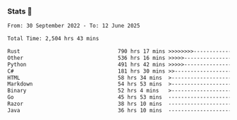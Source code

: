 ### Stats 👋
<!--START_SECTION:waka-->

```txt
From: 30 September 2022 - To: 12 June 2025

Total Time: 2,504 hrs 43 mins

Rust                               790 hrs 17 mins >>>>>>>>-----------------   31.55 %
Other                              536 hrs 16 mins >>>>>--------------------   21.41 %
Python                             491 hrs 42 mins >>>>>--------------------   19.63 %
C#                                 181 hrs 30 mins >>-----------------------   07.25 %
HTML                               58 hrs 34 mins  >------------------------   02.34 %
Markdown                           54 hrs 53 mins  >------------------------   02.19 %
Binary                             52 hrs 4 mins   >------------------------   02.08 %
Go                                 45 hrs 53 mins  -------------------------   01.83 %
Razor                              38 hrs 10 mins  -------------------------   01.52 %
Java                               36 hrs 10 mins  -------------------------   01.44 %
```

<!--END_SECTION:waka-->

<!--
**buhaytza2005/buhaytza2005** is a ✨ _special_ ✨ repository because its `README.md` (this file) appears on your GitHub profile.

Here are some ideas to get you started:

- 🔭 I’m currently working on ...
- 🌱 I’m currently learning ...
- 👯 I’m looking to collaborate on ...
- 🤔 I’m looking for help with ...
- 💬 Ask me about ...
- 📫 How to reach me: ...
- 😄 Pronouns: ...
- ⚡ Fun fact: ...
-->


